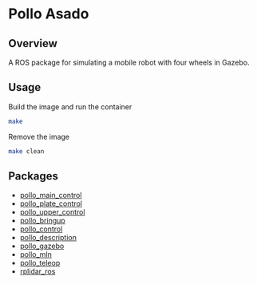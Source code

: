 # Pollo Asado

## Overview

A ROS package for simulating a mobile robot with four wheels in Gazebo.

## Usage

Build the image and run the container

```bash
make
```

Remove the image

```bash
make clean
```

## Packages

- [pollo_main_control](pollo_ws/src/features/pollo_main_control/README.md)
- [pollo_plate_control](pollo_ws/src/features/pollo_plate_control/README.md)
- [pollo_upper_control](pollo_ws/src/features/pollo_upper_control/README.md)
- [pollo_bringup](pollo_ws/src/pollo_bringup/README.md)
- [pollo_control](pollo_ws/src/pollo_control/README.md)
- [pollo_description](pollo_ws/src/pollo_description/README.md)
- [pollo_gazebo](pollo_ws/src/pollo_gazebo/README.md)
- [pollo_mln](pollo_ws/src/pollo_mln/README.md)
- [pollo_teleop](pollo_ws/src/pollo_teleop/README.md)
- [rplidar_ros](pollo_ws/src/sensors/rplidar_ros/README.md)
